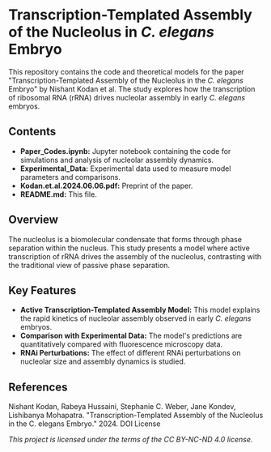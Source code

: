 # Transcription-Templated Assembly of the Nucleolus in *C. elegans* Embryo

This repository contains the code and theoretical models for the paper "Transcription-Templated Assembly of the Nucleolus in the *C. elegans* Embryo" by Nishant Kodan et al. The study explores how the transcription of ribosomal RNA (rRNA) drives nucleolar assembly in early *C. elegans* embryos.



## Contents
- **Paper_Codes.ipynb:** Jupyter notebook containing the code for simulations and analysis of nucleolar assembly dynamics.
- **Experimental_Data:** Experimental data used to measure model parameters and comparisons.
- **Kodan.et.al.2024.06.06.pdf:** Preprint of the paper.
- **README.md:** This file.

## Overview
The nucleolus is a biomolecular condensate that forms through phase separation within the nucleus. This study presents a model where active transcription of rRNA drives the assembly of the nucleolus, contrasting with the traditional view of passive phase separation.

## Key Features
- **Active Transcription-Templated Assembly Model:** This model explains the rapid kinetics of nucleolar assembly observed in early *C. elegans* embryos.
- **Comparison with Experimental Data:** The model's predictions are quantitatively compared with fluorescence microscopy data.
- **RNAi Perturbations:** The effect of different RNAi perturbations on nucleolar size and assembly dynamics is studied.

## References
Nishant Kodan, Rabeya Hussaini, Stephanie C. Weber, Jane Kondev, Lishibanya Mohapatra. "Transcription-Templated Assembly of the Nucleolus in the C. elegans Embryo." 2024. DOI
License

*This project is licensed under the terms of the CC BY-NC-ND 4.0 license.*
